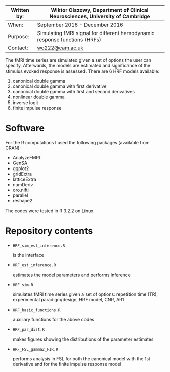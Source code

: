| Written by: | Wiktor Olszowy, Department of Clinical Neurosciences, University of Cambridge     |
| ----------- | --------------------------------------------------------------------------------- |
| When:       | September 2016 - December 2016                                                    |
| Purpose:    | Simulating fMRI signal for different hemodynamic response functions (HRFs)        |
| Contact:    | wo222@cam.ac.uk                                                                   |

The fMRI time series are simulated given a set of options the user can specify. Afterwards, the models are estimated and significance of the stimulus evoked response is assessed. There are 6 HRF models available:

1. canonical double gamma
2. canonical double gamma with first derivative
3. canonical double gamma with first and second derivatives
4. nonlinear double gamma
5. inverse logit
6. finite impulse response

Software
==============

For the R computations I used the following packages (available from CRAN):

- AnalyzeFMRI
- GenSA
- ggplot2
- gridExtra
- latticeExtra
- numDeriv
- oro.nifti
- parallel
- reshape2

The codes were tested in R 3.2.2 on Linux.

Repository contents
==============

- `HRF_sim_est_inference.R`

  is the interface
- `HRF_est_inference.R`

  estimates the model parameters and performs inference
- `HRF_sim.R`

  simulates fMRI time series given a set of options: repetition time (TR), experimental paradigm/design, HRF model, CNR, AR1
- `HRF_basic_functions.R`

  auxiliary functions for the above codes
- `HRF_par_dist.R`

  makes figures showing the distributions of the parameter estimates
- `HRF_FSL_gamma2_FIR.R`
 
  performs analysis in FSL for both the canonical model with the 1st derivative and for the finite impulse response model

